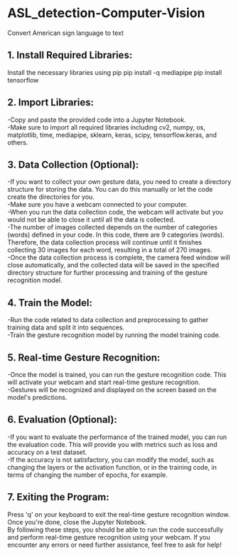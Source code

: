 # ASL_detection-Computer-Vision
Convert American sign language to text
## 1. Install Required Libraries:
Install the necessary libraries using pip
pip install -q mediapipe
pip install tensorflow
## 2. Import Libraries:
-Copy and paste the provided code into a Jupyter Notebook.<br/>
-Make sure to import all required libraries including cv2, numpy, os, matplotlib, time, mediapipe, sklearn, keras, scipy, tensorflow.keras, and others.
## 3. Data Collection (Optional):
-If you want to collect your own gesture data, you need to create a directory structure for storing the data. You can do this manually or let the code create the directories for you.<br/>
-Make sure you have a webcam connected to your computer.<br/>
-When you run the data collection code, the webcam will activate but you would not be able to close it  until all the data is collected.<br/>
-The number of images collected depends on the number of categories (words) defined in your code. In this code, there are 9 categories (words). Therefore, the data collection process will continue until it finishes collecting 30 images for each word, resulting in a total of 270 images.<br/>
-Once the data collection process is complete, the camera feed window will close automatically, and the collected data will be saved in the specified directory structure for further processing and training of the gesture recognition model.<br/>
## 4. Train the Model:
-Run the code related to data collection and preprocessing to gather training data and split it into sequences.<br/>
-Train the gesture recognition model by running the model training code.
## 5. Real-time Gesture Recognition:
-Once the model is trained, you can run the gesture recognition code. This will activate your webcam and start real-time gesture recognition.<br/>
-Gestures will be recognized and displayed on the screen based on the model's predictions.
## 6. Evaluation (Optional):
-If you want to evaluate the performance of the trained model, you can run the evaluation code. This will provide you with metrics such as loss and accuracy on a test dataset.<br/>
-If the accuracy is not satisfactory, you can modify the model, such as changing the layers or the activation function, or in the training code, in terms of changing the number of epochs, for example.
## 7. Exiting the Program:
Press 'q' on your keyboard to exit the real-time gesture recognition window.<br/>
Once you're done, close the Jupyter Notebook.<br/>
By following these steps, you should be able to run the code successfully and perform real-time gesture recognition using your webcam. If you encounter any errors or need further assistance, feel free to ask for help!
